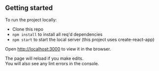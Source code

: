 ## Getting started

To run the project locally:

- Clone this repo
- `npm install` to install all req'd dependencies
- `npm start` to start the local server (this project uses create-react-app)

Open [http://localhost:3000](http://localhost:3000) to view it in the browser.

The page will reload if you make edits.\
You will also see any lint errors in the console.
